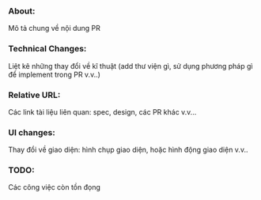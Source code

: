 ### About: 
Mô tả chung về nội dung PR
### Technical Changes:
Liệt kê những thay đổi về kĩ thuật (add thư viện gì, sử dụng phương pháp gì để implement trong PR v.v..)
### Relative URL:
Các link tài liệu liên quan: spec, design, các PR khác v.v...
### UI changes:
Thay đổi về giao diện: hình chụp giao diện, hoặc hình động giao diện v.v..
### TODO:
Các công việc còn tồn đọng
